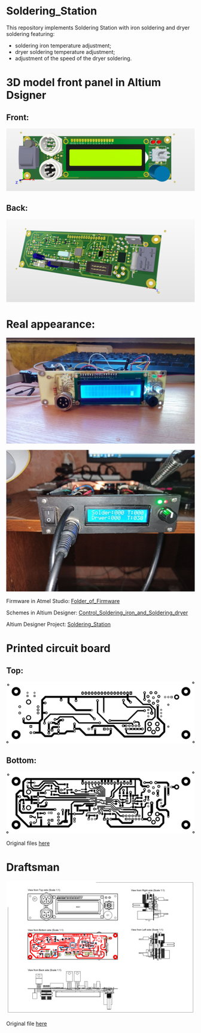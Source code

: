 # Soldering_Station

This repository implements Soldering Station with iron soldering and dryer soldering featuring:
 - soldering iron temperature adjustment;
 - dryer soldering temperature adjustment;
 - adjustment of the speed of the dryer soldering.


# 3D model front panel in Altium Dsigner
## Front:
![Front](pictures/Вид_спереди.PNG)

## Back:
![Back](pictures/Задняя_часть.PNG)

# Real appearance:
![Soldering_Station](pictures/photo_2021-04-11_12-46-13.jpg)

![Back](pictures/photo_2021-05-03_13-21-18.jpg)


Firmware in Atmel Studio: [Folder_of_Firmware](Soldering_Station)

Schemes in Altium Designer: [Control_Soldering_iron_and_Soldering_dryer](Control_Soldering_iron_and_Soldering_dryer/Project_Outputs_for_Control_Soldering_iron_and_dryer/Job_dryer_and_iron.PDF)

Altium Designer Project: [Soldering_Station](Control_Soldering_iron_and_Soldering_dryer)

# Printed circuit board 
## Top:
![TOP](pictures/Top_LUT.png)

## Bottom:
![BOTTOM](pictures/Bottom_LUT.png)

Original files [here](Control_Soldering_iron_and_Soldering_dryer/Project_Outputs_for_Control_Soldering_iron_and_dryer/)

# Draftsman
![Draftsman](pictures/Draftsman.png)

Original file [here](Control_Soldering_iron_and_Soldering_dryer/Project_Outputs_for_Control_Soldering_iron_and_dryer/Draf.pdf)
